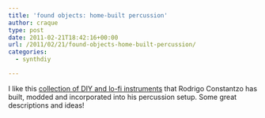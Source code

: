 ```yaml
---
title: 'found objects: home-built percussion'
author: craque
type: post
date: 2011-02-21T18:42:16+00:00
url: /2011/02/21/found-objects-home-built-percussion/
categories:
  - synthdiy

---
```

I like this <a href="http://rodrigoconstanzo.com/Instruments.html" target="_blank">collection of DIY and lo-fi instruments</a> that Rodrigo Constantzo has built, modded and incorporated into his percussion setup. Some great descriptions and ideas!
